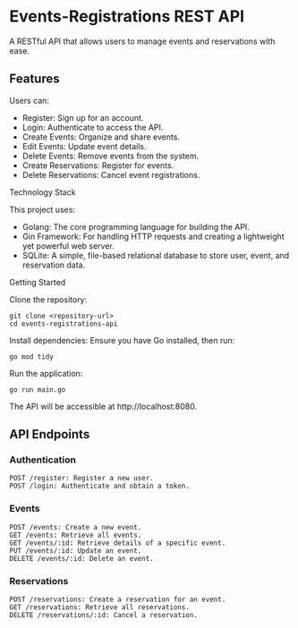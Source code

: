 # Events-Registrations REST API

A RESTful API that allows users to manage events and reservations with ease.
## Features

Users can:

  -  Register: Sign up for an account.
  - Login: Authenticate to access the API.
  -  Create Events: Organize and share events.
  -  Edit Events: Update event details.
  -  Delete Events: Remove events from the system.
  -  Create Reservations: Register for events.
  -  Delete Reservations: Cancel event registrations.

Technology Stack

This project uses:
  -  Golang: The core programming language for building the API.
  -  Gin Framework: For handling HTTP requests and creating a lightweight yet powerful web server.
  -  SQLite: A simple, file-based relational database to store user, event, and reservation data.

Getting Started

   Clone the repository:

    git clone <repository-url>
    cd events-registrations-api

Install dependencies:
Ensure you have Go installed, then run:

    go mod tidy

Run the application:

    go run main.go
 The API will be accessible at http://localhost:8080.

## API Endpoints

### Authentication

    POST /register: Register a new user.
    POST /login: Authenticate and obtain a token.

### Events

    POST /events: Create a new event.
    GET /events: Retrieve all events.
    GET /events/:id: Retrieve details of a specific event.
    PUT /events/:id: Update an event.
    DELETE /events/:id: Delete an event.

### Reservations

    POST /reservations: Create a reservation for an event.
    GET /reservations: Retrieve all reservations.
    DELETE /reservations/:id: Cancel a reservation.
